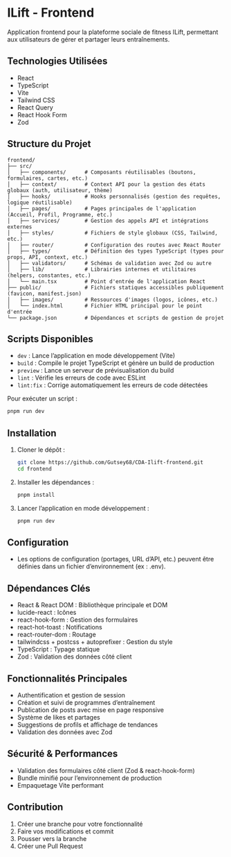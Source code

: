 # ILift - Frontend

Application frontend pour la plateforme sociale de fitness ILift, permettant aux utilisateurs de gérer et partager leurs entraînements.

## Technologies Utilisées

- React
- TypeScript
- Vite
- Tailwind CSS
- React Query
- React Hook Form
- Zod

## Structure du Projet

```
frontend/
├── src/
│   ├── components/      # Composants réutilisables (boutons, formulaires, cartes, etc.)
│   ├── context/         # Context API pour la gestion des états globaux (auth, utilisateur, thème)
│   ├── hooks/           # Hooks personnalisés (gestion des requêtes, logique réutilisable)
│   ├── pages/           # Pages principales de l'application (Accueil, Profil, Programme, etc.)
│   ├── services/        # Gestion des appels API et intégrations externes
│   ├── styles/          # Fichiers de style globaux (CSS, Tailwind, etc.)
│   ├── router/          # Configuration des routes avec React Router
│   ├── types/           # Définition des types TypeScript (types pour props, API, context, etc.)
│   ├── validators/      # Schémas de validation avec Zod ou autre
│   ├── lib/             # Librairies internes et utilitaires (helpers, constantes, etc.)
│   └── main.tsx         # Point d'entrée de l'application React
├── public/              # Fichiers statiques accessibles publiquement (favicon, manifest.json)
│   ├── images/          # Ressources d'images (logos, icônes, etc.)
│   └── index.html       # Fichier HTML principal pour le point d'entrée
└── package.json         # Dépendances et scripts de gestion de projet
```

## Scripts Disponibles

- `dev` : Lance l’application en mode développement (Vite)
- `build` : Compile le projet TypeScript et génère un build de production
- `preview` : Lance un serveur de prévisualisation du build
- `lint` : Vérifie les erreurs de code avec ESLint
- `lint:fix` : Corrige automatiquement les erreurs de code détectées

Pour exécuter un script :

```bash
pnpm run dev
```

## Installation

1. Cloner le dépôt :
   ```bash
   git clone https://github.com/Gutsey68/CDA-Ilift-frontend.git
   cd frontend
   ```
2. Installer les dépendances :
   ```bash
   pnpm install
   ```
3. Lancer l’application en mode développement :
   ```bash
   pnpm run dev
   ```

## Configuration

- Les options de configuration (portages, URL d’API, etc.) peuvent être définies dans un fichier d’environnement (ex : .env).

## Dépendances Clés

- React & React DOM : Bibliothèque principale et DOM
- lucide-react : Icônes
- react-hook-form : Gestion des formulaires
- react-hot-toast : Notifications
- react-router-dom : Routage
- tailwindcss + postcss + autoprefixer : Gestion du style
- TypeScript : Typage statique
- Zod : Validation des données côté client

## Fonctionnalités Principales

- Authentification et gestion de session
- Création et suivi de programmes d’entraînement
- Publication de posts avec mise en page responsive
- Système de likes et partages
- Suggestions de profils et affichage de tendances
- Validation des données avec Zod

## Sécurité & Performances

- Validation des formulaires côté client (Zod & react-hook-form)
- Bundle minifié pour l’environnement de production
- Empaquetage Vite performant

## Contribution

1. Créer une branche pour votre fonctionnalité
2. Faire vos modifications et commit
3. Pousser vers la branche
4. Créer une Pull Request
